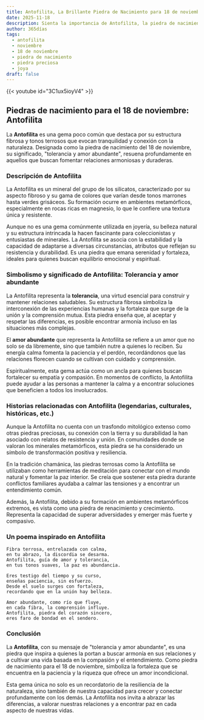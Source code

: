 ```yaml
---
title: Antofilita, La Brillante Piedra de Nacimiento para 18 de noviembre
date: 2025-11-18
description: Sienta la importancia de Antofilita, la piedra de nacimiento de 18 de noviembre que simboliza Tolerancia y amor abundante. Deje que su belleza y significado iluminen su día.
author: 365días
tags:
  - antofilita
  - noviembre
  - 18 de noviembre
  - piedra de nacimiento
  - piedra preciosa
  - joya
draft: false
---
```


{{< youtube id="3C1ux5ioyV4" >}}

## Piedras de nacimiento para el 18 de noviembre: Antofilita

La **Antofilita** es una gema poco común que destaca por su estructura fibrosa y tonos terrosos que evocan tranquilidad y conexión con la naturaleza. Designada como la piedra de nacimiento del 18 de noviembre, su significado, "tolerancia y amor abundante", resuena profundamente en aquellos que buscan fomentar relaciones armoniosas y duraderas.

### Descripción de Antofilita

La Antofilita es un mineral del grupo de los silicatos, caracterizado por su aspecto fibroso y su gama de colores que varían desde tonos marrones hasta verdes grisáceos. Su formación ocurre en ambientes metamórficos, especialmente en rocas ricas en magnesio, lo que le confiere una textura única y resistente.

Aunque no es una gema comúnmente utilizada en joyería, su belleza natural y su estructura intrincada la hacen fascinante para coleccionistas y entusiastas de minerales. La Antofilita se asocia con la estabilidad y la capacidad de adaptarse a diversas circunstancias, atributos que reflejan su resistencia y durabilidad. Es una piedra que emana serenidad y fortaleza, ideales para quienes buscan equilibrio emocional y espiritual.

### Simbolismo y significado de Antofilita: Tolerancia y amor abundante

La Antofilita representa la **tolerancia**, una virtud esencial para construir y mantener relaciones saludables. Su estructura fibrosa simboliza la interconexión de las experiencias humanas y la fortaleza que surge de la unión y la comprensión mutua. Esta piedra enseña que, al aceptar y respetar las diferencias, es posible encontrar armonía incluso en las situaciones más complejas.

El **amor abundante** que representa la Antofilita se refiere a un amor que no solo se da libremente, sino que también nutre a quienes lo reciben. Su energía calma fomenta la paciencia y el perdón, recordándonos que las relaciones florecen cuando se cultivan con cuidado y comprensión.

Espiritualmente, esta gema actúa como un ancla para quienes buscan fortalecer su empatía y compasión. En momentos de conflicto, la Antofilita puede ayudar a las personas a mantener la calma y a encontrar soluciones que beneficien a todos los involucrados.

### Historias relacionadas con Antofilita (legendarias, culturales, históricas, etc.)

Aunque la Antofilita no cuenta con un trasfondo mitológico extenso como otras piedras preciosas, su conexión con la tierra y su durabilidad la han asociado con relatos de resistencia y unión. En comunidades donde se valoran los minerales metamórficos, esta piedra se ha considerado un símbolo de transformación positiva y resiliencia.

En la tradición chamánica, las piedras terrosas como la Antofilita se utilizaban como herramientas de meditación para conectar con el mundo natural y fomentar la paz interior. Se creía que sostener esta piedra durante conflictos familiares ayudaba a calmar las tensiones y a encontrar un entendimiento común.

Además, la Antofilita, debido a su formación en ambientes metamórficos extremos, es vista como una piedra de renacimiento y crecimiento. Representa la capacidad de superar adversidades y emerger más fuerte y compasivo.

### Un poema inspirado en Antofilita

```
Fibra terrosa, entrelazada con calma,  
en tu abrazo, la discordia se desarma.  
Antofilita, guía de amor y tolerancia,  
en tus tonos suaves, la paz es abundancia.  

Eres testigo del tiempo y su curso,  
enseñas paciencia, sin esfuerzo.  
Desde el suelo surges con fortaleza,  
recordando que en la unión hay belleza.  

Amor abundante, como río que fluye,  
en cada fibra, la comprensión influye.  
Antofilita, piedra del corazón sincero,  
eres faro de bondad en el sendero.  
```

### Conclusión

La **Antofilita**, con su mensaje de "tolerancia y amor abundante", es una piedra que inspira a quienes la portan a buscar armonía en sus relaciones y a cultivar una vida basada en la compasión y el entendimiento. Como piedra de nacimiento para el 18 de noviembre, simboliza la fortaleza que se encuentra en la paciencia y la riqueza que ofrece un amor incondicional.

Esta gema única no solo es un recordatorio de la resiliencia de la naturaleza, sino también de nuestra capacidad para crecer y conectar profundamente con los demás. La Antofilita nos invita a abrazar las diferencias, a valorar nuestras relaciones y a encontrar paz en cada aspecto de nuestras vidas.